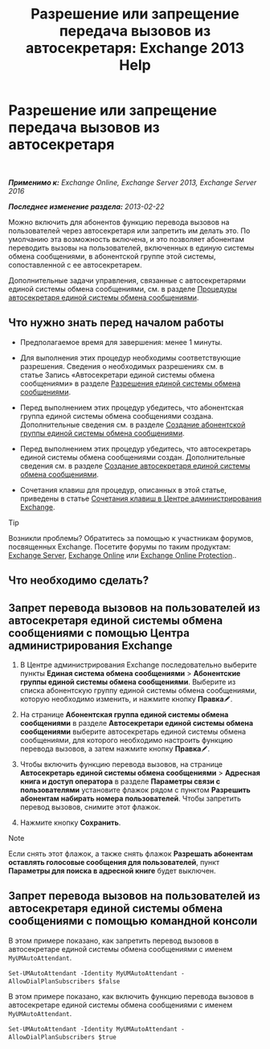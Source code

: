 ﻿---
title: 'Разрешение или запрещение передача вызовов из автосекретаря: Exchange 2013 Help'
TOCTitle: Разрешение или запрещение передача вызовов из автосекретаря
ms:assetid: ca961cc8-cc24-4e05-b72d-79979c155cf9
ms:mtpsurl: https://technet.microsoft.com/ru-ru/library/Ee423558(v=EXCHG.150)
ms:contentKeyID: 52059250
ms.date: 05/22/2018
mtps_version: v=EXCHG.150
ms.translationtype: MT
---

# Разрешение или запрещение передача вызовов из автосекретаря

 

_**Применимо к:** Exchange Online, Exchange Server 2013, Exchange Server 2016_

_**Последнее изменение раздела:** 2013-02-22_

Можно включить для абонентов функцию перевода вызовов на пользователей через автосекретаря или запретить им делать это. По умолчанию эта возможность включена, и это позволяет абонентам переводить вызовы на пользователей, включенных в единую системы обмена сообщениями, в абонентской группе этой системы, сопоставленной с ее автосекретарем.

Дополнительные задачи управления, связанные с автосекретарями единой системы обмена сообщениями, см. в разделе [Процедуры автосекретаря единой системы обмена сообщениями](um-auto-attendant-procedures-exchange-2013-help.md).

## Что нужно знать перед началом работы

  - Предполагаемое время для завершения: менее 1 минуты.

  - Для выполнения этих процедур необходимы соответствующие разрешения. Сведения о необходимых разрешениях см. в статье Запись «Автосекретари единой системы обмена сообщениями» в разделе [Разрешения единой системы обмена сообщениями](unified-messaging-permissions-exchange-2013-help.md).

  - Перед выполнением этих процедур убедитесь, что абонентская группа единой системы обмена сообщениями создана. Дополнительные сведения см. в разделе [Создание абонентской группы единой системы обмена сообщениями](create-a-um-dial-plan-exchange-2013-help.md).

  - Перед выполнением этих процедур убедитесь, что автосекретарь единой системы обмена сообщениями создан. Дополнительные сведения см. в разделе [Создание автосекретаря единой системы обмена сообщениями](create-a-um-auto-attendant-exchange-2013-help.md).

  - Сочетания клавиш для процедур, описанных в этой статье, приведены в статье [Сочетания клавиш в Центре администрирования Exchange](keyboard-shortcuts-in-the-exchange-admin-center-exchange-online-protection-help.md).

> [!TIP]  
> Возникли проблемы? Обратитесь за помощью к участникам форумов, посвященных Exchange. Посетите форумы по таким продуктам: <a href="https://go.microsoft.com/fwlink/p/?linkid=60612">Exchange Server</a>, <a href="https://go.microsoft.com/fwlink/p/?linkid=267542">Exchange Online</a> или <a href="https://go.microsoft.com/fwlink/p/?linkid=285351">Exchange Online Protection</a>..


## Что необходимо сделать?

## Запрет перевода вызовов на пользователей из автосекретаря единой системы обмена сообщениями с помощью Центра администрирования Exchange

1.  В Центре администрирования Exchange последовательно выберите пункты **Единая система обмена сообщениями** \> **Абонентские группы единой системы обмена сообщениями**. Выберите из списка абонентскую группу единой системы обмена сообщениями, которую необходимо изменить, и нажмите кнопку **Правка**![Значок редактирования](images/Bb124582.6f53ccb2-1f13-4c02-bea0-30690e6ea71d(EXCHG.150).gif "Значок редактирования").

2.  На странице **Абонентская группа единой системы обмена сообщениями** в разделе **Автосекретари единой системы обмена сообщениями** выберите автосекретарь единой системы обмена сообщениями, для которого необходимо настроить функцию перевода вызовов, а затем нажмите кнопку **Правка**![Значок редактирования](images/Bb124582.6f53ccb2-1f13-4c02-bea0-30690e6ea71d(EXCHG.150).gif "Значок редактирования").

3.  Чтобы включить функцию перевода вызовов, на странице **Автосекретарь единой системы обмена сообщениями** \> **Адресная книга и доступ оператора** в разделе **Параметры связи с пользователями** установите флажок рядом с пунктом **Разрешить абонентам набирать номера пользователей**. Чтобы запретить перевод вызовов, снимите этот флажок.

4.  Нажмите кнопку **Сохранить**.

> [!NOTE]  
> Если снять этот флажок, а также снять флажок <strong>Разрешать абонентам оставлять голосовые сообщения для пользователей</strong>, пункт <strong>Параметры для поиска в адресной книге</strong> будет выключен.


## Запрет перевода вызовов на пользователей из автосекретаря единой системы обмена сообщениями с помощью командной консоли

В этом примере показано, как запретить перевод вызовов в автосекретаре единой системы обмена сообщениями с именем `MyUMAutoAttendant`.

    Set-UMAutoAttendant -Identity MyUMAutoAttendant -AllowDialPlanSubscribers $false

В этом примере показано, как включить функцию перевода вызовов в автосекретаре единой системы обмена сообщениями с именем `MyUMAutoAttendant`.

    Set-UMAutoAttendant -Identity MyUMAutoAttendant -AllowDialPlanSubscribers $true

